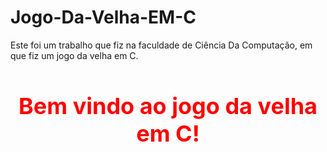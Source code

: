 # Jogo-Da-Velha-EM-C
Este foi um trabalho que fiz na faculdade de Ciência Da Computação, em que fiz um jogo da velha em C.
<h1 style="font-size: 36px; color: #ff0000; text-align: center;">Bem vindo ao jogo da velha em C!</h1>
